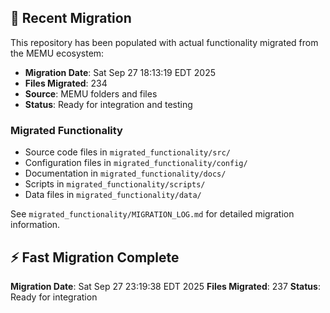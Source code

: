 
## 🔄 Recent Migration

This repository has been populated with actual functionality migrated from the MEMU ecosystem:

- **Migration Date**: Sat Sep 27 18:13:19 EDT 2025
- **Files Migrated**:      234
- **Source**: MEMU folders and files
- **Status**: Ready for integration and testing

### Migrated Functionality
- Source code files in `migrated_functionality/src/`
- Configuration files in `migrated_functionality/config/`
- Documentation in `migrated_functionality/docs/`
- Scripts in `migrated_functionality/scripts/`
- Data files in `migrated_functionality/data/`

See `migrated_functionality/MIGRATION_LOG.md` for detailed migration information.


## ⚡ Fast Migration Complete

**Migration Date**: Sat Sep 27 23:19:38 EDT 2025
**Files Migrated**:      237
**Status**: Ready for integration

